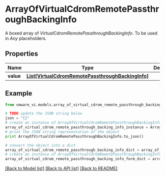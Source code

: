 # ArrayOfVirtualCdromRemotePassthroughBackingInfo

A boxed array of *VirtualCdromRemotePassthroughBackingInfo*. To be used in *Any* placeholders. 

## Properties
Name | Type | Description | Notes
------------ | ------------- | ------------- | -------------
**value** | [**List[VirtualCdromRemotePassthroughBackingInfo]**](VirtualCdromRemotePassthroughBackingInfo.md) |  | 

## Example

```python
from vmware_vi.models.array_of_virtual_cdrom_remote_passthrough_backing_info import ArrayOfVirtualCdromRemotePassthroughBackingInfo

# TODO update the JSON string below
json = "{}"
# create an instance of ArrayOfVirtualCdromRemotePassthroughBackingInfo from a JSON string
array_of_virtual_cdrom_remote_passthrough_backing_info_instance = ArrayOfVirtualCdromRemotePassthroughBackingInfo.from_json(json)
# print the JSON string representation of the object
print ArrayOfVirtualCdromRemotePassthroughBackingInfo.to_json()

# convert the object into a dict
array_of_virtual_cdrom_remote_passthrough_backing_info_dict = array_of_virtual_cdrom_remote_passthrough_backing_info_instance.to_dict()
# create an instance of ArrayOfVirtualCdromRemotePassthroughBackingInfo from a dict
array_of_virtual_cdrom_remote_passthrough_backing_info_form_dict = array_of_virtual_cdrom_remote_passthrough_backing_info.from_dict(array_of_virtual_cdrom_remote_passthrough_backing_info_dict)
```
[[Back to Model list]](../README.md#documentation-for-models) [[Back to API list]](../README.md#documentation-for-api-endpoints) [[Back to README]](../README.md)


